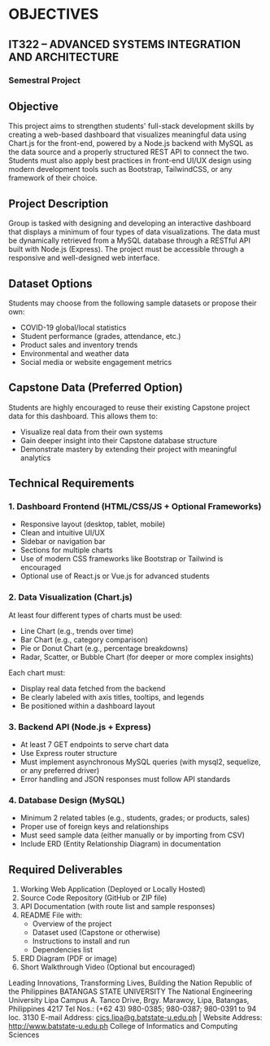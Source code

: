# OBJECTIVES

## IT322 – ADVANCED SYSTEMS INTEGRATION AND ARCHITECTURE 
### Semestral Project

## Objective
This project aims to strengthen students' full-stack development skills by creating a web-based dashboard that visualizes meaningful data using Chart.js for the front-end, powered by a Node.js backend with MySQL as the data source and a properly structured REST API to connect the two. Students must also apply best practices in front-end UI/UX design using modern development tools such as Bootstrap, TailwindCSS, or any framework of their choice.

## Project Description
Group is tasked with designing and developing an interactive dashboard that displays a minimum of four types of data visualizations. The data must be dynamically retrieved from a MySQL database through a RESTful API built with Node.js (Express). The project must be accessible through a responsive and well-designed web interface.

## Dataset Options
Students may choose from the following sample datasets or propose their own:
- COVID-19 global/local statistics
- Student performance (grades, attendance, etc.)
- Product sales and inventory trends
- Environmental and weather data
- Social media or website engagement metrics

## Capstone Data (Preferred Option)
Students are highly encouraged to reuse their existing Capstone project data for this dashboard. This allows them to:
- Visualize real data from their own systems
- Gain deeper insight into their Capstone database structure
- Demonstrate mastery by extending their project with meaningful analytics

## Technical Requirements

### 1. Dashboard Frontend (HTML/CSS/JS + Optional Frameworks)
- Responsive layout (desktop, tablet, mobile)
- Clean and intuitive UI/UX
- Sidebar or navigation bar
- Sections for multiple charts
- Use of modern CSS frameworks like Bootstrap or Tailwind is encouraged
- Optional use of React.js or Vue.js for advanced students

### 2. Data Visualization (Chart.js)
At least four different types of charts must be used:
- Line Chart (e.g., trends over time)
- Bar Chart (e.g., category comparison)
- Pie or Donut Chart (e.g., percentage breakdowns)
- Radar, Scatter, or Bubble Chart (for deeper or more complex insights)

Each chart must:
- Display real data fetched from the backend
- Be clearly labeled with axis titles, tooltips, and legends
- Be positioned within a dashboard layout

### 3. Backend API (Node.js + Express)
- At least 7 GET endpoints to serve chart data
- Use Express router structure
- Must implement asynchronous MySQL queries (with mysql2, sequelize, or any preferred driver)
- Error handling and JSON responses must follow API standards

### 4. Database Design (MySQL)
- Minimum 2 related tables (e.g., students, grades; or products, sales)
- Proper use of foreign keys and relationships
- Must seed sample data (either manually or by importing from CSV)
- Include ERD (Entity Relationship Diagram) in documentation

## Required Deliverables
1. Working Web Application (Deployed or Locally Hosted)
2. Source Code Repository (GitHub or ZIP file)
3. API Documentation (with route list and sample responses)
4. README File with:
   - Overview of the project
   - Dataset used (Capstone or otherwise)
   - Instructions to install and run
   - Dependencies list
5. ERD Diagram (PDF or image)
6. Short Walkthrough Video (Optional but encouraged)

Leading Innovations, Transforming Lives, Building the Nation 
Republic of the Philippines 
BATANGAS STATE UNIVERSITY 
The National Engineering University 
Lipa Campus 
A. Tanco Drive, Brgy. Marawoy, Lipa, Batangas, Philippines 4217 
Tel Nos.: (+62 43) 980-0385; 980-0387; 980-0391 to 94 loc. 3130 
E-mail Address: cics.lipa@g.batstate-u.edu.ph | Website Address: http://www.batstate-u.edu.ph College of Informatics and Computing Sciences 
